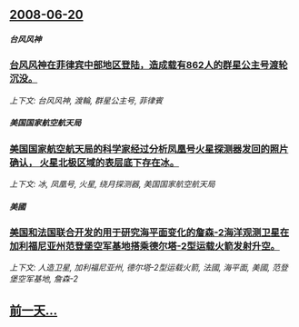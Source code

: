 ## [2008-06-20](/news/2008/06/20/index.md)

##### 台风风神
### [台风风神在菲律宾中部地区登陆，造成载有862人的群星公主号渡轮沉没。](/news/2008/06/20/台风风神在菲律宾中部地区登陆-造成载有862人的群星公主号渡轮沉没.md)
_上下文: 台风风神, 渡輪, 群星公主号, 菲律賓_

##### 美国国家航空航天局
### [美国国家航空航天局的科学家经过分析凤凰号火星探测器发回的照片确认， 火星北极区域的表层底下存在冰。](/news/2008/06/20/美国国家航空航天局的科学家经过分析凤凰号火星探测器发回的照片确认-火星北极区域的表层底下存在冰.md)
_上下文: 冰, 凤凰号, 火星, 绕月探测器, 美国国家航空航天局_

##### 美國
### [美国和法国联合开发的用于研究海平面变化的詹森-2海洋观测卫星在加利福尼亚州范登堡空军基地搭乘德尔塔-2型运载火箭发射升空。](/news/2008/06/20/美国和法国联合开发的用于研究海平面变化的詹森-2海洋观测卫星在加利福尼亚州范登堡空军基地搭乘德尔塔-2型运载火箭发射升空.md)
_上下文: 人造卫星, 加利福尼亚州, 德尔塔-2型运载火箭, 法國, 海平面, 美國, 范登堡空军基地, 詹森-2_

## [前一天...](/news/2008/06/19/index.md)

